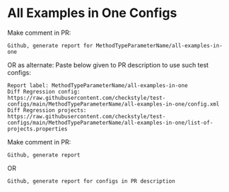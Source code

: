 # All Examples in One Configs
Make comment in PR:
```
Github, generate report for MethodTypeParameterName/all-examples-in-one
```
OR as alternate:
Paste below given to PR description to use such test configs:
```
Report label: MethodTypeParameterName/all-examples-in-one
Diff Regression config: https://raw.githubusercontent.com/checkstyle/test-configs/main/MethodTypeParameterName/all-examples-in-one/config.xml
Diff Regression projects: https://raw.githubusercontent.com/checkstyle/test-configs/main/MethodTypeParameterName/all-examples-in-one/list-of-projects.properties
```
Make comment in PR:
```
Github, generate report
```
OR
```
Github, generate report for configs in PR description
```
